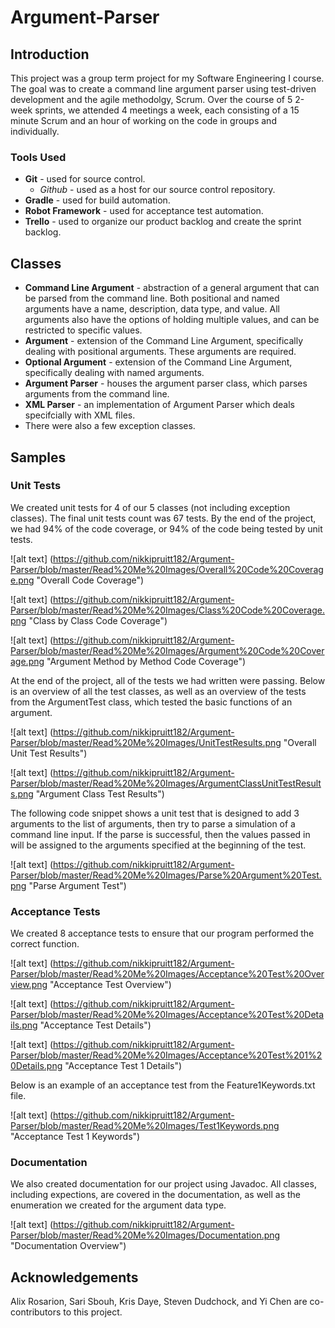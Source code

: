 # Argument-Parser

## Introduction

This project was a group term project for my Software Engineering I course. The goal was to create a command line argument parser using test-driven development and the agile methodolgy, Scrum. Over the course of 5 2-week sprints, we attended 4 meetings a week, each consisting of a 15 minute Scrum and an hour of working on the code in groups and individually.  

### Tools Used

* **Git** - used for source control.
  * *Github* - used as a host for our source control repository.
* **Gradle** - used for build automation. 
* **Robot Framework** - used for acceptance test automation.
* **Trello** - used to organize our product backlog and create the sprint backlog.


## Classes

* **Command Line Argument** - abstraction of a general argument that can be parsed from the command line. Both positional and named arguments have a name, description, data type, and value. All arguments also have the options of holding multiple values, and can be restricted to specific values.
* **Argument** - extension of the Command Line Argument, specifically dealing with positional arguments. These arguments are required.
* **Optional Argument** - extension of the Command Line Argument, specifically dealing with named arguments.
* **Argument Parser** - houses the argument parser class, which parses arguments from the command line.
* **XML Parser** - an implementation of Argument Parser which deals specifcially with XML files. 
* There were also a few exception classes.

## Samples 

### Unit Tests

We created unit tests for 4 of our 5 classes (not including exception classes). The final unit tests count was 67 tests. By the end of the project, we had 94% of the code coverage, or 94% of the code being tested by unit tests. 

![alt text] (https://github.com/nikkipruitt182/Argument-Parser/blob/master/Read%20Me%20Images/Overall%20Code%20Coverage.png "Overall Code Coverage")

![alt text] (https://github.com/nikkipruitt182/Argument-Parser/blob/master/Read%20Me%20Images/Class%20Code%20Coverage.png "Class by Class Code Coverage")

![alt text] (https://github.com/nikkipruitt182/Argument-Parser/blob/master/Read%20Me%20Images/Argument%20Code%20Coverage.png "Argument Method by Method Code Coverage")

At the end of the project, all of the tests we had written were passing. Below is an overview of all the test classes, as well as an overview of the tests from the ArgumentTest class, which tested the basic functions of an argument.

![alt text] (https://github.com/nikkipruitt182/Argument-Parser/blob/master/Read%20Me%20Images/UnitTestResults.png "Overall Unit Test Results")

![alt text] (https://github.com/nikkipruitt182/Argument-Parser/blob/master/Read%20Me%20Images/ArgumentClassUnitTestResults.png "Argument Class Test Results")

The following code snippet shows a unit test that is designed to add 3 arguments to the list of arguments, then try to parse a simulation of a command line input. If the parse is successful, then the values passed in will be assigned to the arguments specified at the beginning of the test.

![alt text] (https://github.com/nikkipruitt182/Argument-Parser/blob/master/Read%20Me%20Images/Parse%20Argument%20Test.png "Parse Argument Test")

### Acceptance Tests

We created 8 acceptance tests to ensure that our program performed the correct function.

![alt text] (https://github.com/nikkipruitt182/Argument-Parser/blob/master/Read%20Me%20Images/Acceptance%20Test%20Overview.png "Acceptance Test Overview")

![alt text] (https://github.com/nikkipruitt182/Argument-Parser/blob/master/Read%20Me%20Images/Acceptance%20Test%20Details.png "Acceptance Test Details")

![alt text] (https://github.com/nikkipruitt182/Argument-Parser/blob/master/Read%20Me%20Images/Acceptance%20Test%201%20Details.png "Acceptance Test 1 Details")

Below is an example of an acceptance test from the Feature1Keywords.txt file. 

![alt text] (https://github.com/nikkipruitt182/Argument-Parser/blob/master/Read%20Me%20Images/Test1Keywords.png "Acceptance Test 1 Keywords")

### Documentation

We also created documentation for our project using Javadoc. All classes, including expections, are covered in the documentation, as well as the enumeration we created for the argument data type.

![alt text] (https://github.com/nikkipruitt182/Argument-Parser/blob/master/Read%20Me%20Images/Documentation.png "Documentation Overview")

## Acknowledgements
Alix Rosarion, Sari Sbouh, Kris Daye, Steven Dudchock, and Yi Chen are co-contributors to this project. 